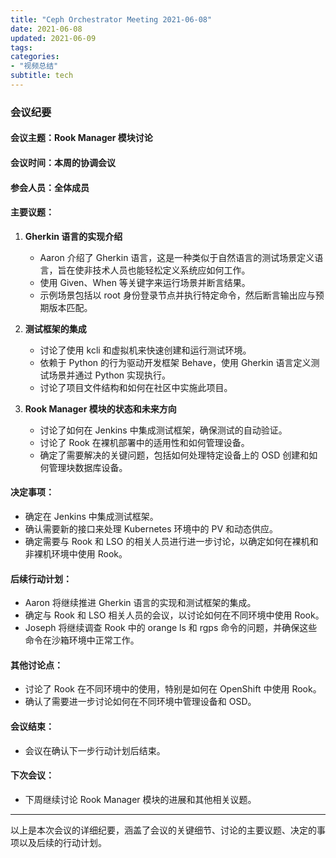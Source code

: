 ```yaml
---
title: "Ceph Orchestrator Meeting 2021-06-08"
date: 2021-06-08
updated: 2021-06-09
tags:
categories:
- "视频总结"
subtitle: tech
---
```



### 会议纪要

#### 会议主题：Rook Manager 模块讨论

#### 会议时间：本周的协调会议

#### 参会人员：全体成员

#### 主要议题：
1. **Gherkin 语言的实现介绍**
   - Aaron 介绍了 Gherkin 语言，这是一种类似于自然语言的测试场景定义语言，旨在使非技术人员也能轻松定义系统应如何工作。
   - 使用 Given、When 等关键字来运行场景并断言结果。
   - 示例场景包括以 root 身份登录节点并执行特定命令，然后断言输出应与预期版本匹配。

2. **测试框架的集成**
   - 讨论了使用 kcli 和虚拟机来快速创建和运行测试环境。
   - 依赖于 Python 的行为驱动开发框架 Behave，使用 Gherkin 语言定义测试场景并通过 Python 实现执行。
   - 讨论了项目文件结构和如何在社区中实施此项目。

3. **Rook Manager 模块的状态和未来方向**
   - 讨论了如何在 Jenkins 中集成测试框架，确保测试的自动验证。
   - 讨论了 Rook 在裸机部署中的适用性和如何管理设备。
   - 确定了需要解决的关键问题，包括如何处理特定设备上的 OSD 创建和如何管理块数据库设备。

#### 决定事项：
- 确定在 Jenkins 中集成测试框架。
- 确认需要新的接口来处理 Kubernetes 环境中的 PV 和动态供应。
- 确定需要与 Rook 和 LSO 的相关人员进行进一步讨论，以确定如何在裸机和非裸机环境中使用 Rook。

#### 后续行动计划：
- Aaron 将继续推进 Gherkin 语言的实现和测试框架的集成。
- 确定与 Rook 和 LSO 相关人员的会议，以讨论如何在不同环境中使用 Rook。
- Joseph 将继续调查 Rook 中的 orange ls 和 rgps 命令的问题，并确保这些命令在沙箱环境中正常工作。

#### 其他讨论点：
- 讨论了 Rook 在不同环境中的使用，特别是如何在 OpenShift 中使用 Rook。
- 确认了需要进一步讨论如何在不同环境中管理设备和 OSD。

#### 会议结束：
- 会议在确认下一步行动计划后结束。

#### 下次会议：
- 下周继续讨论 Rook Manager 模块的进展和其他相关议题。

---

以上是本次会议的详细纪要，涵盖了会议的关键细节、讨论的主要议题、决定的事项以及后续的行动计划。